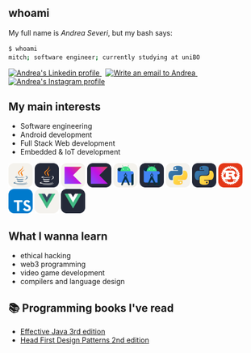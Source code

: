 ## whoami
My full name is *Andrea Severi*, but my bash says:
```bash
$ whoami
mitch; software engineer; currently studying at uniBO
```
<div>
    <a href="https://www.linkedin.com/in/andrea-severi/">
        <img src="https://edent.github.io/SuperTinyIcons/images/svg/linkedin.svg" alt="Andrea's Linkedin profile" title="Linkedin" width="28" />
    </a>
&nbsp; <!--- hspace -->
    <a href="mailto:andrea.severi.dev@gmail.com">
        <img src="https://edent.github.io/SuperTinyIcons/images/svg/gmail.svg" alt="Write an email to Andrea" title="Gmail" width="28" />
    </a>
&nbsp; <!--- hspace -->
    <a href="https://www.instagram.com/seve_andre/">
        <img src="https://edent.github.io/SuperTinyIcons/images/svg/instagram.svg" alt="Andrea's Instagram profile" title="Instagram" width="28" />
    </a>
</div>

## My main interests
- Software engineering
- Android development
- Full Stack Web development
- Embedded & IoT development

<div float="left">
    <img src="./skills/light/Java.svg#gh-dark-mode-only" alt="Java" title="Java" width="48" />
    <img src="./skills/dark/Java.svg#gh-light-mode-only" alt="Java" title="Java" width="48" />
    <img src="./skills/light/Kotlin.svg#gh-dark-mode-only" alt="Kotlin" title="Kotlin" width="48" />
    <img src="./skills/dark/Kotlin.svg#gh-light-mode-only" alt="Kotlin" title="Kotlin" width="48" />
    <img src="./skills/light/AndroidStudio.svg#gh-dark-mode-only" alt="Android Studio" title="Android Studio" width="48" />
    <img src="./skills/dark/AndroidStudio.svg#gh-light-mode-only" alt="Android Studio" title="Android Studio" width="48" />
    <img src="./skills/light/Python.svg#gh-dark-mode-only" alt="Python" title="Python" width="48" />
    <img src="./skills/dark/Python.svg#gh-light-mode-only" alt="Python" title="Python" width="48" />
    <img src="./skills/Rust.svg" alt="Rust" title="Rust" width="48" />
    <img src="./skills/TypeScript.svg" alt="TypeScript" title="TypeScript" width="48" />
    <img src="./skills/light/Vue.svg#gh-dark-mode-only" alt="VueJS" title="VueJS" width="48" />
    <img src="./skills/dark/Vue.svg#gh-light-mode-only" alt="VueJS" title="VueJS" width="48" />
</div>


## What I wanna learn
- ethical hacking
- web3 programming
- video game development
- compilers and language design

## :books: Programming books I've read
- [Effective Java 3rd edition](https://www.oreilly.com/library/view/effective-java/9780134686097/)
- [Head First Design Patterns 2nd edition](https://www.oreilly.com/library/view/head-first-design/9781492077992/)
